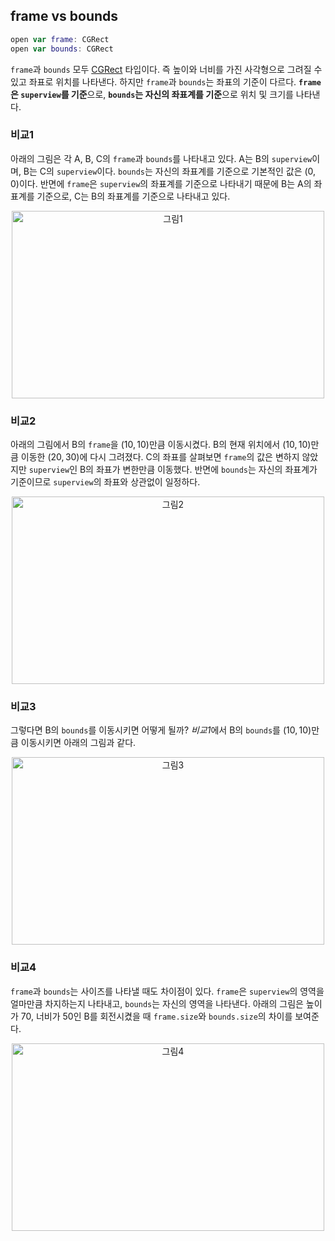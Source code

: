 ## frame vs bounds

```swift
open var frame: CGRect
open var bounds: CGRect
```

`frame`과 `bounds` 모두 [CGRect](./cgsize-cgrect.md) 타입이다. 즉 높이와 너비를 가진 사각형으로 그려질 수 있고 좌표로 위치를 나타낸다. 하지만 `frame`과 `bounds`는 좌표의 기준이 다르다. **`frame`은 `superview`를 기준**으로, **`bounds`는 자신의 좌표계를 기준**으로 위치 및 크기를 나타낸다.

### 비교1

아래의 그림은 각 A, B, C의 `frame`과 `bounds`를 나타내고 있다. A는 B의 `superview`이며, B는 C의 `superview`이다. `bounds`는 자신의 좌표계를 기준으로 기본적인 값은 $(0, 0)$이다. 반면에 `frame`은 `superview`의 좌표계를 기준으로 나타내기 때문에 B는 A의 좌표계를 기준으로, C는 B의 좌표계를 기준으로 나타내고 있다.

<p align="center">
<img src="https://user-images.githubusercontent.com/61190690/167057995-2877e435-3651-475c-904f-a001f04daa7b.png" alt="그림1" width="500" height="300">
</p>

### 비교2

아래의 그림에서 B의 `frame`을 $(10, 10)$만큼 이동시켰다. B의 현재 위치에서 $(10, 10)$만큼 이동한 $(20, 30)$에 다시 그려졌다. C의 좌표를 살펴보면 `frame`의 값은 변하지 않았지만 `superview`인 B의 좌표가 변한만큼 이동했다. 반면에 `bounds`는 자신의 좌표계가 기준이므로 `superview`의 좌표와 상관없이 일정하다.

<p align="center">
<img src="https://user-images.githubusercontent.com/61190690/167059701-dc87070f-e10a-4ec0-aaa4-22c62e75182a.png" alt="그림2" width="500" height="300">
</p>

### 비교3

그렇다면 B의 `bounds`를 이동시키면 어떻게 될까? *비교1*에서 B의 `bounds`를 $(10, 10)$만큼 이동시키면 아래의 그림과 같다.

<p align="center">
<img src="https://user-images.githubusercontent.com/61190690/167060815-0c0b365d-e45c-42a8-ba68-12108a9c144c.png" alt="그림3" width="500" height="300">
</p>

### 비교4

`frame`과 `bounds`는 사이즈를 나타낼 때도 차이점이 있다. `frame`은 `superview`의 영역을 얼마만큼 차지하는지 나타내고, `bounds`는 자신의 영역을 나타낸다. 아래의 그림은 높이가 70, 너비가 50인 B를 회전시켰을 때 `frame.size`와 `bounds.size`의 차이를 보여준다.

<p align="center">
<img src="https://user-images.githubusercontent.com/61190690/167062544-7f0e5444-c41f-43c0-8eef-2c5adeb1b00f.png" alt="그림4" width="500" height="300">
</p>
